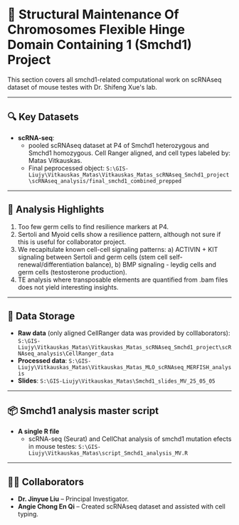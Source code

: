 # 🧬 Structural Maintenance Of Chromosomes Flexible Hinge Domain Containing 1 (Smchd1) Project

This section covers all smchd1-related computational work on scRNAseq dataset of mouse testes with Dr. Shifeng Xue's lab.

---
## 🔍 Key Datasets

- **scRNA-seq**:
    - pooled scRNAseq dataset at P4 of Smchd1 heterozygous and Smchd1 homozygous. Cell Ranger aligned, and cell types labeled by: Matas Vitkauskas.
    - Final peprocessed object: `S:\GIS-Liujy\Vitkauskas_Matas\Vitkauskas_Matas_scRNAseq_Smchd1_project\scRNAseq_analysis/final_smchd1_combined_prepped`

---

## 🧠 Analysis Highlights

1. Too few germ cells to find resilience markers at P4.
2. Sertoli and Myoid cells show a resilience pattern, although not sure if this is useful for collaborator project.
3. We recapitulate known cell-cell signaling patterns: a) ACTIVIN + KIT signaling between Sertoli and germ cells (stem cell self-renewal/differentiation balance), b) BMP signaling - leydig cells and germ cells (testosterone production).
4. TE analysis where transposable elements are quantified from .bam files does not yield interesting insights.

---

## 📁 Data Storage

- **Raw data** (only aligned CellRanger data was provided by colllaborators): `S:\GIS-Liujy\Vitkauskas_Matas\Vitkauskas_Matas_scRNAseq_Smchd1_project\scRNAseq_analysis\CellRanger_data`
- **Processed data**: `S:\GIS-Liujy\Vitkauskas_Matas\Vitkauskas_Matas_MLO_scRNAseq_MERFISH_analysis`
- **Slides**: `S:\GIS-Liujy\Vitkauskas_Matas\Smchd1_slides_MV_25_05_05`

---
## 📦 Smchd1 analysis master script

- **A single R file** 
    - scRNA-seq (Seurat) and CellChat analysis of smchd1 mutation efects in mouse testes: `S:\GIS-Liujy\Vitkauskas_Matas\script_Smchd1_analysis_MV.R`

---

## 🧑‍🔬 Collaborators

- **Dr. Jinyue Liu** – Principal Investigator.
- **Angie Chong En Qi** – Created scRNAseq dataset and assisted with cell typing.